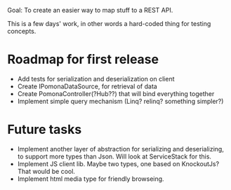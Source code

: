 ﻿Goal: To create an easier way to map stuff to a REST API.

This is a few days' work, in other words a hard-coded thing for testing concepts.

Roadmap for first release
=========================
* Add tests for serialization and deserialization on client
* Create IPomonaDataSource, for retrieval of data
* Create PomonaController(?Hub??) that will bind everything together
* Implement simple query mechanism (Linq? relinq? something simpler?)

Future tasks
============
* Implement another layer of abstraction for serializing and deserializing, to support more types than Json. Will look at ServiceStack for this.
* Implement JS client lib. Maybe two types, one based on KnockoutJs? That would be cool.
* Implement html media type for friendly browseing.
